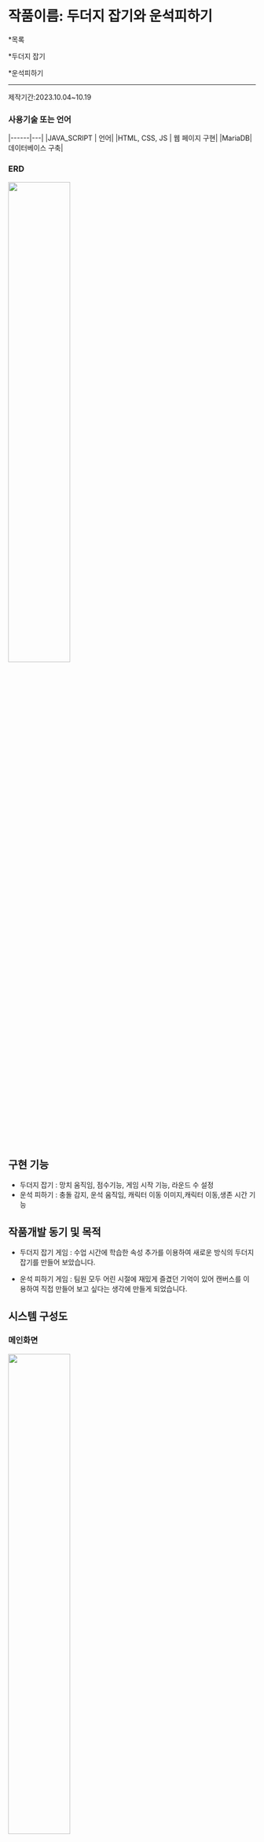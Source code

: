 # 작품이름: 두더지 잡기와 운석피하기
*목록

 *두더지 잡기 
 
 *운석피하기 
  ***

제작기간:2023.10.04~10.19


### 사용기술 또는 언어 
|------|---|
|JAVA_SCRIPT | 언어|
|HTML, CSS, JS | 웹 페이지 구현|
|MariaDB|데이터베이스 구축|

### ERD
<img width="50%" src="https://3nd-team3.s3.ap-northeast-2.amazonaws.com/upload/%EC%8A%A4%ED%81%AC%EB%A6%B0%EC%83%B7+2024-02-20+152556.png"/>


## 구현 기능
- 두더지 잡기 : 망치 움직임, 점수기능, 게임 시작 기능, 라운드 수 설정
- 운석 피하기 : 충돌 감지, 운석 움직임, 캐릭터 이동 이미지,캐릭터 이동,생존 시간 기능

## 작품개발 동기 및 목적
 - 두더지 잡기 게임 : 수업 시간에 학습한 속성 추가를 이용하여 새로운 방식의 두더지 잡기를 만들어 보았습니다.

- 운석 피하기 게임 : 팀원 모두 어린 시절에 재밌게 즐겼던 기억이 있어 캔버스를 이용하여 직접 만들어 보고 
싶다는 생각에 만들게 되었습니다.

## 시스템 구성도

### 메인화면
   <img width="50%" src="https://3nd-team3.s3.ap-northeast-2.amazonaws.com/upload/%EC%8A%A4%ED%81%AC%EB%A6%B0%EC%83%B7+2024-02-19+165007.png"/>

  ***
  
### 1.두더지 잡기
<img width="50%" src="https://3nd-team3.s3.ap-northeast-2.amazonaws.com/upload/%EC%8A%A4%ED%81%AC%EB%A6%B0%EC%83%B7+2024-02-19+170818.png"/>

 ***
 
### 2.운석피하기 
<img width="50%" src="https://3nd-team3.s3.ap-northeast-2.amazonaws.com/upload/%EC%8A%A4%ED%81%AC%EB%A6%B0%EC%83%B7+2024-02-19+170915.png"/>
